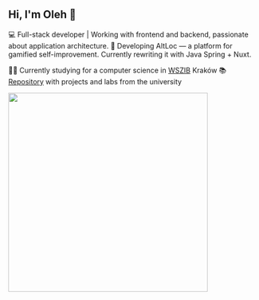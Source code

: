 ## Hi, I'm Oleh 👋

💻 Full-stack developer | Working with frontend and backend, passionate about application architecture.
🚀 Developing AltLoc — a platform for gamified self-improvement. Currently rewriting it with Java Spring + Nuxt.

👨‍🎓 Currently studying for a computer science in [WSZIB](https://www.wszib.edu.pl/) Kraków 
📚 [Repository](https://github.com/progof/university)  with projects and labs from the university

<img src="https://wakatime.com/share/@Progof/ae719bd9-855e-4008-b3e8-b3a0653d0e1c.svg" height="400px" />
